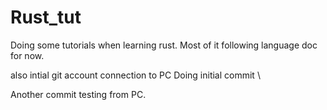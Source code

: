 # Rust_tut
Doing some tutorials when learning rust. Most of it following language doc for now.

also intial git account connection to PC
Doing initial commit \

Another commit testing from PC. 
